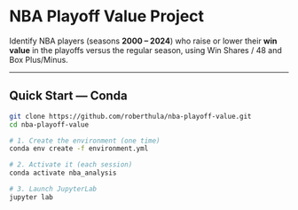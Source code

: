 # NBA Playoff Value Project

Identify NBA players (seasons **2000 – 2024**) who raise or lower their **win value**
in the playoffs versus the regular season, using Win Shares / 48 and Box Plus/Minus.

---

## Quick Start — Conda

```bash
git clone https://github.com/roberthula/nba-playoff-value.git
cd nba-playoff-value

# 1. Create the environment (one time)
conda env create -f environment.yml

# 2. Activate it (each session)
conda activate nba_analysis

# 3. Launch JupyterLab
jupyter lab

